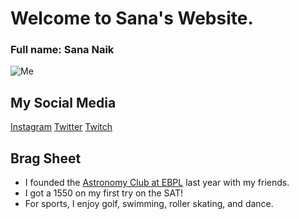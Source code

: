 # Welcome to Sana's Website.
### Full name: Sana Naik

![Me](https://static.wikia.nocookie.net/disney/images/a/ae/Fish-out-of-Water-chicken-little-23921083-300-400.jpeg/revision/latest/top-crop/width/360/height/450?cb=20120126013406)

## My Social Media
[Instagram](https://www.instagram.com/catmousecow/)
[Twitter](https://twitter.com/ThatRagdollCat)
[Twitch](https://www.twitch.tv/catmousecow)

## Brag Sheet
- I founded the [Astronomy Club at EBPL](https://ilove.ebpl.org/teens/events/astronomy-club-zoom/2020-12-19-160000-2020-12-19-170000) last year with my friends.
- I got a 1550 on my first try on the SAT!
- For sports, I enjoy golf, swimming, roller skating, and dance.
